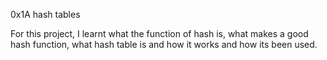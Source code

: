 0x1A hash tables

For this project, I learnt what the function of hash is, what makes a good hash function, what hash table is and how it works and how its been used.
